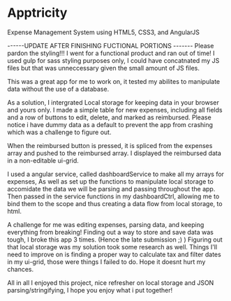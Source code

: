 # Apptricity
Expense Management System using HTML5, CSS3, and AngularJS


------UPDATE AFTER FINISHING FUCTIONAL PORTIONS -------
Please pardon the styling!!! I went for a functional product and ran out of time!
I used gulp for sass styling purposes only, I could have concatnated my JS files but that was unneccessary given the small amount of JS files.


This was a great app for me to work on, it tested my abilites to manipulate data without the use of a database.


As a solution, I intergrated Local storage for keeping data in your browser and yours only. I made a simple table for new expenses, including all fields and a row of buttons to edit, delete, and marked as reimbursed. Please notice i have dummy data as a default to prevent the app from crashing which was a challenge to figure out.

When the reimbursed button is pressed, it is spliced from the expenses array and pushed to the reimbursed array. I displayed the reimbursed data in a non-editable ui-grid.



I used a angular service, called dashboardService to make all my arrays for expenses, As well as set up the functions to manipulate local storage to accomidate the data we will be parsing and passing throughout the app. Then passed in the service functions in my dashboardCtrl, allowing me to bind them to the scope and thus creating a data flow from local storage, to html.

A challenge for me was editing expenses, parsing data, and keeping everything from breaking! Finding out a way to store and save data was tough, I broke this app 3 times. (Hence the late submission ;) ) Figuring out that local storage was my solution took some research as well. Things I'll need to improve on is finding a proper way to calculate tax and filter dates in my ui-grid, those were things I failed to do. Hope it doesnt hurt my chances.

All in all I enjoyed this project, nice refresher on local storage and JSON parsing/stringifying, I hope you enjoy what i put together!
